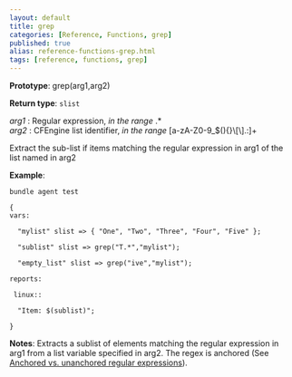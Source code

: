 ```yaml
---
layout: default
title: grep
categories: [Reference, Functions, grep]
published: true
alias: reference-functions-grep.html
tags: [reference, functions, grep]
---
```


**Prototype**: grep(arg1,arg2) 

**Return type**: `slist`

 *arg1* : Regular expression, *in the range* .\*   
 *arg2* : CFEngine list identifier, *in the range*
[a-zA-Z0-9\_\$(){}\\[\\].:]+   

Extract the sub-list if items matching the regular expression in arg1 of
the list named in arg2

**Example**:

```cf3
bundle agent test

{
vars:

  "mylist" slist => { "One", "Two", "Three", "Four", "Five" };

  "sublist" slist => grep("T.*","mylist");

  "empty_list" slist => grep("ive","mylist");

reports:

 linux::

  "Item: $(sublist)";

}
```

**Notes**:
Extracts a sublist of elements matching the regular expression in arg1
from a list variable specified in arg2. The regex is anchored (See
[Anchored vs. unanchored regular
expressions](#Anchored-vs_002e-unanchored-regular-expressions)).
